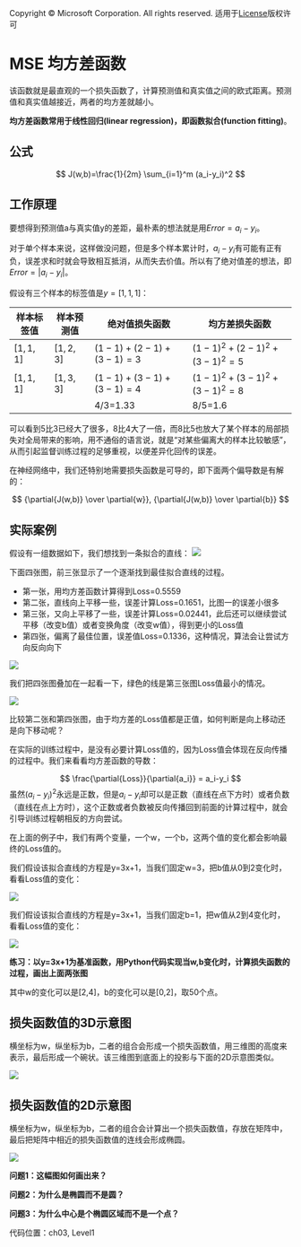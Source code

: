 Copyright © Microsoft Corporation. All rights reserved.
  适用于[License](https://github.com/Microsoft/ai-edu/blob/master/LICENSE.md)版权许可

# MSE 均方差函数
    
该函数就是最直观的一个损失函数了，计算预测值和真实值之间的欧式距离。预测值和真实值越接近，两者的均方差就越小。
  
**均方差函数常用于线性回归(linear regression)，即函数拟合(function fitting)**。

## 公式

$$
J(w,b)=\frac{1}{2m} \sum_{i=1}^m (a_i-y_i)^2
$$

## 工作原理

要想得到预测值a与真实值y的差距，最朴素的想法就是用$Error=a_i-y_i$。

对于单个样本来说，这样做没问题，但是多个样本累计时，$a_i-y_i$有可能有正有负，误差求和时就会导致相互抵消，从而失去价值。所以有了绝对值差的想法，即$Error=|a_i-y_i|$。

假设有三个样本的标签值是$y=[1,1,1]$：

|样本标签值|样本预测值|绝对值损失函数|均方差损失函数|
|------|------|------|------|
|$[1,1,1]$|$[1,2,3]$|$(1-1)+(2-1)+(3-1)=3$|$(1-1)^2+(2-1)^2+(3-1)^2=5$|
|$[1,1,1]$|$[1,3,3]$|$(1-1)+(3-1)+(3-1)=4$|$(1-1)^2+(3-1)^2+(3-1)^2=8$|
|||4/3=1.33|8/5=1.6|

可以看到5比3已经大了很多，8比4大了一倍，而8比5也放大了某个样本的局部损失对全局带来的影响，用不通俗的语言说，就是“对某些偏离大的样本比较敏感”，从而引起监督训练过程的足够重视，以便差异化回传的误差。

在神经网络中，我们还特别地需要损失函数是可导的，即下面两个偏导数是有解的：

$$
{\partial{J(w,b)} \over \partial{w}}, {\partial{J(w,b)} \over \partial{b}}
$$

## 实际案例

假设有一组数据如下，我们想找到一条拟合的直线：
<img src=".\Images\3\mse1.png"/>

下面四张图，前三张显示了一个逐渐找到最佳拟合直线的过程。
- 第一张，用均方差函数计算得到Loss=0.5559
- 第二张，直线向上平移一些，误差计算Loss=0.1651，比图一的误差小很多
- 第三张，又向上平移了一些，误差计算Loss=0.02441，此后还可以继续尝试平移（改变b值）或者变换角度（改变w值），得到更小的Loss值
- 第四张，偏离了最佳位置，误差值Loss=0.1336，这种情况，算法会让尝试方向反向向下

<img src=".\Images\3\mse2.png"/>

我们把四张图叠加在一起看一下，绿色的线是第三张图Loss值最小的情况。

<img src=".\Images\3\mse3.png"/>

比较第二张和第四张图，由于均方差的Loss值都是正值，如何判断是向上移动还是向下移动呢？

在实际的训练过程中，是没有必要计算Loss值的，因为Loss值会体现在反向传播的过程中。我们来看看均方差函数的导数：

$$
\frac{\partial{Loss}}{\partial{a_i}} = a_i-y_i
$$
虽然$(a_i-y_i)^2$永远是正数，但是$a_i-y_i$却可以是正数（直线在点下方时）或者负数（直线在点上方时），这个正数或者负数被反向传播回到前面的计算过程中，就会引导训练过程朝相反的方向尝试。


在上面的例子中，我们有两个变量，一个w，一个b，这两个值的变化都会影响最终的Loss值的。

我们假设该拟合直线的方程是y=3x+1，当我们固定w=3，把b值从0到2变化时，看看Loss值的变化：

<img src="./Images/3/LossWithB.png"/>

我们假设该拟合直线的方程是y=3x+1，当我们固定b=1，把w值从2到4变化时，看看Loss值的变化：

<img src="./Images/3/LossWithW.png"/>


**练习：以y=3x+1为基准函数，用Python代码实现当w,b变化时，计算损失函数的过程，画出上面两张图**

其中w的变化可以是[2,4]，b的变化可以是[0,2]，取50个点。

## 损失函数值的3D示意图

横坐标为w，纵坐标为b，二者的组合会形成一个损失函数值，用三维图的高度来表示，最后形成一个碗状。该三维图到底面上的投影与下面的2D示意图类似。

<img src="./Images/3/lossfunction3d.png"/>

## 损失函数值的2D示意图

横坐标为w，纵坐标为b，二者的组合会计算出一个损失函数值，存放在矩阵中，最后把矩阵中相近的损失函数值的连线会形成椭圆。

<img src="./Images/3/lossfunction2d.png"/>

**问题1：这幅图如何画出来？**

**问题2：为什么是椭圆而不是圆？**

**问题3：为什么中心是个椭圆区域而不是一个点？**

代码位置：ch03, Level1
